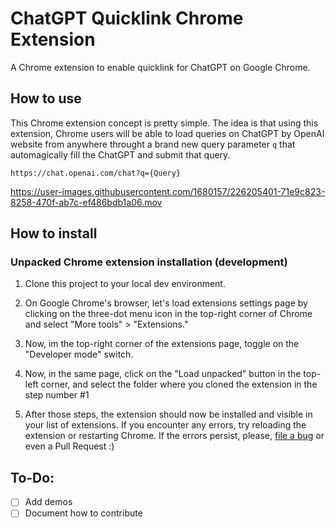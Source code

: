 # ChatGPT Quicklink Chrome Extension

A Chrome extension to enable quicklink for ChatGPT on Google Chrome.

## How to use

This Chrome extension concept is pretty simple. The idea is that using this extension, Chrome users will be able to load queries on ChatGPT by OpenAI website from anywhere throught a brand new query parameter `q` that automagically fill the ChatGPT and submit that query.

```
https://chat.openai.com/chat?q={Query}
```

https://user-images.githubusercontent.com/1680157/226205401-71e9c823-8258-470f-ab7c-ef486bdb1a06.mov

## How to install

### Unpacked Chrome extension installation (development)

1. Clone this project to your local dev environment.

2. On Google Chrome's browser, let's load extensions settings page by clicking on the three-dot menu icon in the top-right corner of Chrome and select "More tools" > "Extensions."

3. Now, im the top-right corner of the extensions page, toggle on the "Developer mode" switch.

4. Now, in the same page, click on the "Load unpacked" button in the top-left corner, and select the folder where you cloned the extension in the step number #1

5. After those steps, the extension should now be installed and visible in your list of extensions. If you encounter any errors, try reloading the extension or restarting Chrome. If the errors persist, please, [file a bug](https://github.com/obetomuniz/chatgpt-quicklink-chrome-extension/issues/new?assignees=&labels=bug&template=BUG_REPORT.yml&title=%5BBug%5D%3A+) or even a Pull Request :)

## To-Do:

- [ ] Add demos
- [ ] Document how to contribute
